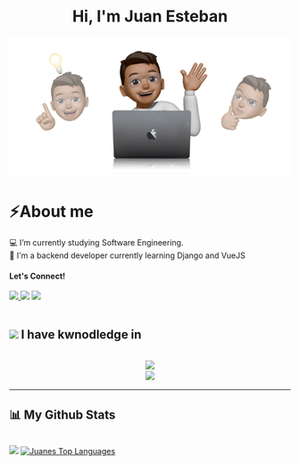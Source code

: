 <h1 align="center"><b>Hi, I'm Juan Esteban </b></h1>
<p align="center"><img src="https://raw.githubusercontent.com/juanessaavedra/juanessaavedra/main/hello-juanes.png"></p>
	
# ⚡️About me

💻 I’m currently studying Software Engineering. <br>
🎯 I'm a backend developer currently learning Django and VueJS

#### <b> Let's Connect!</b>

<a href="https://www.linkedin.com/in/juanestebansaavedra/" target="_blank">
    <img src="https://img.shields.io/badge/LinkedIn-0077B5?style=for-the-badge&logo=linkedin&logoColor=white" target="_blank" />
  </a>
<a href="https://www.instagram.com/juanes.saavedra/" target="_blank"><img src="https://img.shields.io/badge/-Instagram-%23E4405F?style=for-the-badge&logo=instagram&logoColor=white" target="_blank"></a>
   <a href = "mailto:juanessaavedra777@gmail.com"><img src="https://img.shields.io/badge/-Gmail-%23333?style=for-the-badge&logo=gmail&logoColor=white" target="_blank"></a>
 <br/>

<br/>

## <img src="https://media2.giphy.com/media/QssGEmpkyEOhBCb7e1/giphy.gif?cid=ecf05e47a0n3gi1bfqntqmob8g9aid1oyj2wr3ds3mg700bl&rid=giphy.gif" width ="25"><b> I have kwnodledge in</b>
<br>

<div align="center">
    <img src="https://skillicons.dev/icons?i=python,django,javascript,nodejs,vue,java,spring,mysql,mongodb" /><br/>
	<img src="https://skillicons.dev/icons?i=html,css,figma,git,docker" />
</div>

</div>

<hr>

## 📊 My Github Stats
 <br/>
    <a href="https://github.com/juanessaavedra/github-readme-stats"><img src="https://github-readme-stats.vercel.app/api?username=juanessaavedra&show_icons=true&count_private=true&theme=react&hide_border=true&bg_color=0D1117" /></a>
  <a href="https://github.com/juanessaavedra/github-readme-stats"><img alt="Juanes Top Languages" src="https://github-readme-stats.vercel.app/api/top-langs/?username=juanessaavedra&langs_count=8&count_private=true&layout=compact&theme=react&hide_border=true&bg_color=0D1117" /></a>
  <br/>
